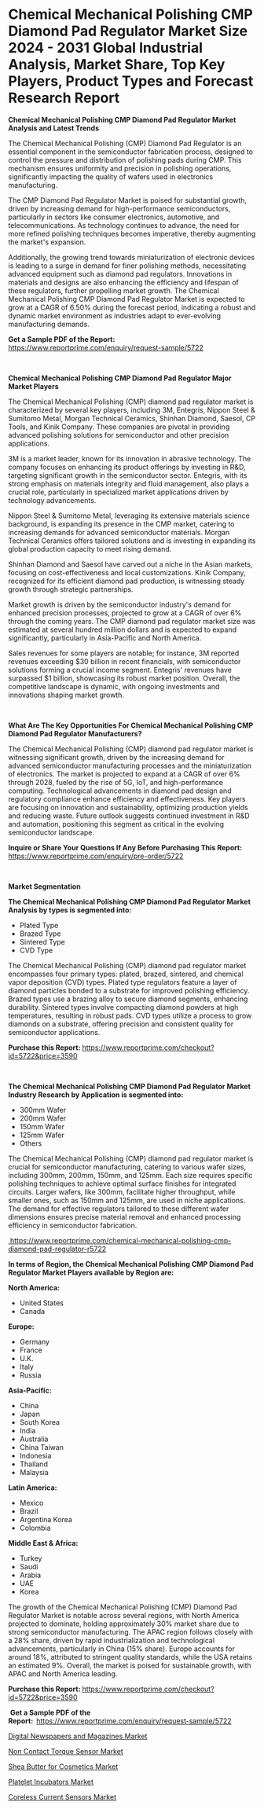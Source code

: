 <p><h1>Chemical Mechanical Polishing CMP Diamond Pad Regulator Market Size 2024 - 2031 Global Industrial Analysis, Market Share, Top Key Players, Product Types and Forecast Research Report</h1></p><p><strong>Chemical Mechanical Polishing CMP Diamond Pad Regulator Market Analysis and Latest Trends</strong></p>
<p><p>The Chemical Mechanical Polishing (CMP) Diamond Pad Regulator is an essential component in the semiconductor fabrication process, designed to control the pressure and distribution of polishing pads during CMP. This mechanism ensures uniformity and precision in polishing operations, significantly impacting the quality of wafers used in electronics manufacturing.</p><p>The CMP Diamond Pad Regulator Market is poised for substantial growth, driven by increasing demand for high-performance semiconductors, particularly in sectors like consumer electronics, automotive, and telecommunications. As technology continues to advance, the need for more refined polishing techniques becomes imperative, thereby augmenting the market's expansion. </p><p>Additionally, the growing trend towards miniaturization of electronic devices is leading to a surge in demand for finer polishing methods, necessitating advanced equipment such as diamond pad regulators. Innovations in materials and designs are also enhancing the efficiency and lifespan of these regulators, further propelling market growth. The Chemical Mechanical Polishing CMP Diamond Pad Regulator Market is expected to grow at a CAGR of 6.50% during the forecast period, indicating a robust and dynamic market environment as industries adapt to ever-evolving manufacturing demands.</p></p>
<p><strong>Get a Sample PDF of the Report:&nbsp;</strong> <a href="https://www.reportprime.com/enquiry/request-sample/5722?utm_campaign=1143&utm_medium=2&utm_source=Github&utm_content=ia&utm_term=27112024&utm_id=chemical-mechanical-polishing-cmp-diamond-pad-regulator">https://www.reportprime.com/enquiry/request-sample/5722</a></p>
<p>&nbsp;</p>
<p><strong>Chemical Mechanical Polishing CMP Diamond Pad Regulator Major Market Players</strong></p>
<p><p>The Chemical Mechanical Polishing (CMP) diamond pad regulator market is characterized by several key players, including 3M, Entegris, Nippon Steel & Sumitomo Metal, Morgan Technical Ceramics, Shinhan Diamond, Saesol, CP Tools, and Kinik Company. These companies are pivotal in providing advanced polishing solutions for semiconductor and other precision applications.</p><p>3M is a market leader, known for its innovation in abrasive technology. The company focuses on enhancing its product offerings by investing in R&D, targeting significant growth in the semiconductor sector. Entegris, with its strong emphasis on materials integrity and fluid management, also plays a crucial role, particularly in specialized market applications driven by technology advancements.</p><p>Nippon Steel & Sumitomo Metal, leveraging its extensive materials science background, is expanding its presence in the CMP market, catering to increasing demands for advanced semiconductor materials. Morgan Technical Ceramics offers tailored solutions and is investing in expanding its global production capacity to meet rising demand.</p><p>Shinhan Diamond and Saesol have carved out a niche in the Asian markets, focusing on cost-effectiveness and local customizations. Kinik Company, recognized for its efficient diamond pad production, is witnessing steady growth through strategic partnerships.</p><p>Market growth is driven by the semiconductor industry's demand for enhanced precision processes, projected to grow at a CAGR of over 6% through the coming years. The CMP diamond pad regulator market size was estimated at several hundred million dollars and is expected to expand significantly, particularly in Asia-Pacific and North America.</p><p>Sales revenues for some players are notable; for instance, 3M reported revenues exceeding $30 billion in recent financials, with semiconductor solutions forming a crucial income segment. Entegris' revenues have surpassed $1 billion, showcasing its robust market position. Overall, the competitive landscape is dynamic, with ongoing investments and innovations shaping market growth.</p></p>
<p>&nbsp;</p>
<p><strong>What Are The Key Opportunities For Chemical Mechanical Polishing CMP Diamond Pad Regulator Manufacturers?</strong></p>
<p><p>The Chemical Mechanical Polishing (CMP) diamond pad regulator market is witnessing significant growth, driven by the increasing demand for advanced semiconductor manufacturing processes and the miniaturization of electronics. The market is projected to expand at a CAGR of over 6% through 2028, fueled by the rise of 5G, IoT, and high-performance computing. Technological advancements in diamond pad design and regulatory compliance enhance efficiency and effectiveness. Key players are focusing on innovation and sustainability, optimizing production yields and reducing waste. Future outlook suggests continued investment in R&D and automation, positioning this segment as critical in the evolving semiconductor landscape.</p></p>
<p><strong>Inquire or Share Your Questions If Any Before Purchasing This Report:</strong> <a href="https://www.reportprime.com/enquiry/pre-order/5722?utm_campaign=1143&utm_medium=2&utm_source=Github&utm_content=ia&utm_term=27112024&utm_id=chemical-mechanical-polishing-cmp-diamond-pad-regulator">https://www.reportprime.com/enquiry/pre-order/5722</a></p>
<p>&nbsp;</p>
<p><strong>Market Segmentation</strong></p>
<p><strong>The Chemical Mechanical Polishing CMP Diamond Pad Regulator Market Analysis by types is segmented into:</strong></p>
<p><ul><li>Plated Type</li><li>Brazed Type</li><li>Sintered Type</li><li>CVD Type</li></ul></p>
<p><p>The Chemical Mechanical Polishing (CMP) diamond pad regulator market encompasses four primary types: plated, brazed, sintered, and chemical vapor deposition (CVD) types. Plated type regulators feature a layer of diamond particles bonded to a substrate for improved polishing efficiency. Brazed types use a brazing alloy to secure diamond segments, enhancing durability. Sintered types involve compacting diamond powders at high temperatures, resulting in robust pads. CVD types utilize a process to grow diamonds on a substrate, offering precision and consistent quality for semiconductor applications.</p></p>
<p><strong>Purchase this Report:&nbsp;</strong><a href="https://www.reportprime.com/checkout?id=5722&price=3590&utm_campaign=1143&utm_medium=2&utm_source=Github&utm_content=ia&utm_term=27112024&utm_id=chemical-mechanical-polishing-cmp-diamond-pad-regulator">https://www.reportprime.com/checkout?id=5722&price=3590</a></p>
<p>&nbsp;</p>
<p><strong>The Chemical Mechanical Polishing CMP Diamond Pad Regulator Market Industry Research by Application is segmented into:</strong></p>
<p><ul><li>300mm Wafer</li><li>200mm Wafer</li><li>150mm Wafer</li><li>125mm Wafer</li><li>Others</li></ul></p>
<p><p>The Chemical Mechanical Polishing (CMP) diamond pad regulator market is crucial for semiconductor manufacturing, catering to various wafer sizes, including 300mm, 200mm, 150mm, and 125mm. Each size requires specific polishing techniques to achieve optimal surface finishes for integrated circuits. Larger wafers, like 300mm, facilitate higher throughput, while smaller ones, such as 150mm and 125mm, are used in niche applications. The demand for effective regulators tailored to these different wafer dimensions ensures precise material removal and enhanced processing efficiency in semiconductor fabrication.</p></p>
<p><a href="https://www.reportprime.com/chemical-mechanical-polishing-cmp-diamond-pad-regulator-r5722?utm_campaign=1143&utm_medium=2&utm_source=Github&utm_content=ia&utm_term=27112024&utm_id=chemical-mechanical-polishing-cmp-diamond-pad-regulator">&nbsp;https://www.reportprime.com/chemical-mechanical-polishing-cmp-diamond-pad-regulator-r5722</a></p>
<p><strong>In terms of Region, the Chemical Mechanical Polishing CMP Diamond Pad Regulator Market Players available by Region are:</strong></p>
<p>
    <p> <strong> North America: </strong>
        <ul>
            <li>United States</li>
            <li>Canada</li>
        </ul>
        </p> 
    <p> <strong> Europe: </strong>
        <ul>
            <li>Germany</li>
            <li>France</li>
            <li>U.K.</li>
            <li>Italy</li>
            <li>Russia</li>
        </ul>
        </p> 
    <p> <strong> Asia-Pacific: </strong>
        <ul>
            <li>China</li>
            <li>Japan</li>
            <li>South Korea</li>
            <li>India</li>
            <li>Australia</li>
            <li>China Taiwan</li>
            <li>Indonesia</li>
            <li>Thailand</li>
            <li>Malaysia</li>
        </ul>
        </p> 
    <p> <strong> Latin America: </strong>
        <ul>
            <li>Mexico</li>
            <li>Brazil</li>
            <li>Argentina Korea</li>
            <li>Colombia</li>
        </ul>
        </p> 
    <p> <strong> Middle East & Africa: </strong>
        <ul>
            <li>Turkey</li>
            <li>Saudi</li>
            <li>Arabia</li>
            <li>UAE</li>
            <li>Korea</li>
        </ul>
    </p>
    </p>
<p><p>The growth of the Chemical Mechanical Polishing (CMP) Diamond Pad Regulator Market is notable across several regions, with North America projected to dominate, holding approximately 30% market share due to strong semiconductor manufacturing. The APAC region follows closely with a 28% share, driven by rapid industrialization and technological advancements, particularly in China (15% share). Europe accounts for around 18%, attributed to stringent quality standards, while the USA retains an estimated 9%. Overall, the market is poised for sustainable growth, with APAC and North America leading.</p></p>
<p><strong>Purchase this Report: </strong><a href="https://www.reportprime.com/checkout?id=5722&price=3590&utm_campaign=1143&utm_medium=2&utm_source=Github&utm_content=ia&utm_term=27112024&utm_id=chemical-mechanical-polishing-cmp-diamond-pad-regulator">https://www.reportprime.com/checkout?id=5722&price=3590</a></p>
<p>&nbsp;<strong>Get a Sample PDF of the Report:&nbsp;&nbsp;</strong><a href="https://www.reportprime.com/enquiry/request-sample/5722?utm_campaign=1143&utm_medium=2&utm_source=Github&utm_content=ia&utm_term=27112024&utm_id=chemical-mechanical-polishing-cmp-diamond-pad-regulator">https://www.reportprime.com/enquiry/request-sample/5722</a></p>
<p><strong></strong></p>
<p><p><a href="https://issuu.com/reportprime-2/docs/digital-newspapers-and-magazines-ma_c3457d03f3b89f?utm_campaign=1143&utm_medium=2&utm_source=Github&utm_content=ia&utm_term=27112024&utm_id=chemical-mechanical-polishing-cmp-diamond-pad-regulator">Digital Newspapers and Magazines Market</a></p><p><a href="https://github.com/osbornrdaflalo/Market-Research-Report-List-1/blob/main/non-contact-torque-sensor-market.md?utm_campaign=1143&utm_medium=2&utm_source=Github&utm_content=ia&utm_term=27112024&utm_id=chemical-mechanical-polishing-cmp-diamond-pad-regulator">Non Contact Torque Sensor Market</a></p><p><a href="https://www.linkedin.com/pulse/in-depth-shea-butter-cosmetics-market-analysis-trends-share-t4pae?utm_campaign=1143&utm_medium=2&utm_source=Github&utm_content=ia&utm_term=27112024&utm_id=chemical-mechanical-polishing-cmp-diamond-pad-regulator">Shea Butter for Cosmetics Market</a></p><p><a href="https://www.linkedin.com/pulse/platelet-incubators-market-scopegrowingat-cagr-of48-insights-fkiie?utm_campaign=1143&utm_medium=2&utm_source=Github&utm_content=ia&utm_term=27112024&utm_id=chemical-mechanical-polishing-cmp-diamond-pad-regulator">Platelet Incubators Market</a></p><p><a href="https://github.com/lashaunm5st/Market-Research-Report-List-1/blob/main/coreless-current-sensors-market.md?utm_campaign=1143&utm_medium=2&utm_source=Github&utm_content=ia&utm_term=27112024&utm_id=chemical-mechanical-polishing-cmp-diamond-pad-regulator">Coreless Current Sensors Market</a></p></p>